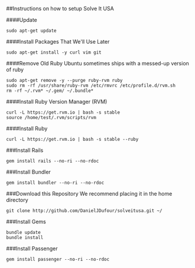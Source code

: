 ##Instructions on how to setup Solve It USA

####Update
```
sudo apt-get update
```


####Install Packages That We'll Use Later
```
sudo apt-get install -y curl vim git
```

####Remove Old Ruby
Ubuntu sometimes ships with a messed-up version of ruby
```
sudo apt-get remove -y --purge ruby-rvm ruby
sudo rm -rf /usr/share/ruby-rvm /etc/rmvrc /etc/profile.d/rvm.sh
rm -rf ~/.rvm* ~/.gem/ ~/.bundle*
```

####Install Ruby Version Manager (RVM)
```
curl -L https://get.rvm.io | bash -s stable
source /home/test/.rvm/scripts/rvm
```

####Install Ruby
```
curl -L https://get.rvm.io | bash -s stable --ruby
```

###Install Rails
```
gem install rails --no-ri --no-rdoc
```

###Install Bundler
```
gem install bundler --no-ri --no-rdoc
```

###Download this Repository
We recommend placing it in the home directory
```
git clone http://github.com/DanielJDufour/solveitusa.git ~/
```

###Install Gems
```
bundle update
bundle install
```

###Install Passenger
```
gem install passenger --no-ri --no-rdoc
```

